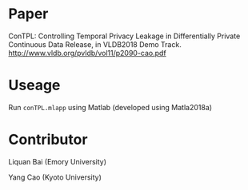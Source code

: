 
# Paper 
ConTPL: Controlling Temporal Privacy Leakage in Differentially Private Continuous Data Release, in VLDB2018 Demo Track.
http://www.vldb.org/pvldb/vol11/p2090-cao.pdf


# Useage

Run `conTPL.mlapp` using Matlab
(developed using Matla2018a)

# Contributor 
Liquan Bai (Emory University)

Yang Cao (Kyoto University)





